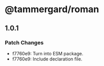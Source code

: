 # @tammergard/roman

## 1.0.1

### Patch Changes

- f7760e9: Turn into ESM package.
- f7760e9: Include declaration file.
